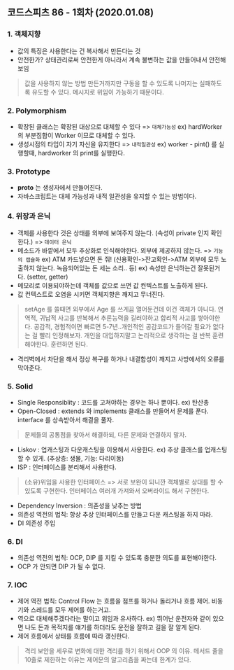 ## 코드스피츠 86 - 1회차 (2020.01.08) 
 ### 1. 객체지향
  - 값의 특징은 사용한다는 건 복사해서 만든다는 것
  - 안전한가? 상태관리로써 안전한게 아니라서 계속 불변하는 값을 만들어내서 안전해보임
  > 값을 사용하지 않는 방법
  > 만든거까지만 구동을 할 수 있도록 나머지는 실패하도록 유도할 수 있다. 메시지로 위임이 가능하기 때문이다.
 
 ### 2. Polymorphism
  - 확장된 클래스는 확장된 대상으로 대체할 수 있다 => `대체가능성`
  ex) hardWorker의 부분집합이 Worker 이므로 대체할 수 있다. 
  - 생성시점의 타입이 자기 자신을 유지한다 => `내적일관성`
  ex) worker - pint() 를 실행할때, hardworker 의 print를 실행한다. 
 
 ### 3. Prototype
  - __proto__ 는 생성자에서 만들어진다.
  - 자바스크립트는 대체 가능성과 내적 일관성을 유지할 수 있는 방법이다.
 
 ### 4. 위장과 은닉
  - 객체를 사용한다 것은 상태를 외부에 보여주지 않는다. (속성이 private 인지 확인한다.) => `데이터 은닉`
  - 메소드가 바깥에서 모두 추상화로 인식해야한다. 외부에 제공하지 않는다. => `기능의 캡슐화`
  ex) ATM 카드넣으면 돈 줘! (신용확인->잔고확인->ATM 외부에 모두 노출하지 않는다. 녹음되어있는 돈 세는 소리.. 등)
  ex) 속성만 은닉하는건 잘못된거다. (setter, getter) 
  - 메모리로 이용되야하는데 객체를 값으로 쓰면 값 컨텍스트를 노출하게 된다.
  - 값 컨텍스트로 오염을 시키면 객체지향은 깨지고 무너진다.
  > setAge 를 쓸때면 외부에서 Age 를 쓰게끔 열어둔건데 이건 객체가 아니다. 
  > 연역적, 귀납적 사고를 반복해서 추론능력을 길러야하고 합리적 사고를 쌓아야한다. 
  > 공감적, 경험적이면 빠르면 5-7년..개인적인 공감코드가 들어갈 필요가 없다는 걸 빨리 인정해보자. 
  > 개인을 대입하지말고 논리적으로 생각하는 걸 반복 훈련해야한다. 훈련하면 된다.

  - 격리벽에서 차단을 해서 정상 복구를 하거나 내결함성이 깨지고 사방에서의 오류를 막아준다.

 ### 5. Solid
  - Single Responsiblity : 코드를 고쳐야하는 경우는 하나 뿐이다.
  ex) 탄산총
  - Open-Closed : extends 와 implements 클래스를 만들어서 문제를 푼다. interface 를 상속받아서 해결을 풀자.
  > 문제들의 공통점을 찾아서 해결하되, 다른 문제와 연결하지 말자. 
  - Liskov : 업캐스팅과 다운캐스팅을 이용해서 사용한다. 
  ex) 추상 클래스를 업캐스팅 할 수 있게. (추상층: 생물, 기능: 다리이동)
  - ISP : 인터페이스를 분리해서 사용한다.  
  > (소유)위임을 사용한 인터페이스 => 서로 보완이 되니깐 객체별로 상대를 할 수 있도록 구현한다.
  > 인터페이스 여러개 가져와서 오버라이드 해서 구현한다.
  - Dependency Inversion : 의존성을 낮추는 방법
   - 의존성 역전의 법칙: 항상 추상 인터페이스를 만들고 다운 캐스팅을 하지 마라. 
   - DI 의존성 주입 
 
 ### 6. DI 
 - 의존성 역전의 법칙: OCP, DIP 를 지킬 수 있도록 충분한 의도를 표현해야한다.
 - OCP 가 안되면 DIP 가 될 수 없다.
 
 ### 7. IOC
  - 제어 역전 법칙: Control Flow 는 흐름을 점프를 하거나 돌리거나 흐름 제어. 비동기와 스레드를 모두 제어를 하는거고.
  - 역으로 대체해주겠다라는 말이고 위임과 유사하다.
  ex) 뛰어난 운전자와 같이 있으면 나도 돈과 목적지를 얘기를 하더라도 운전을 잘하고 길을 잘 알게 된다.
  - 제어 흐름에서 상태를 흐름에 따라 갱신한다.  
  > 격리 보안을 세우로 변화에 대한 격리를 하기 위해서 OOP 의 이유.
  > 메서드 줄을 10줄로 제한하는 이유는 제어문의 알고리즘을 짜는데 한계가 있다.
